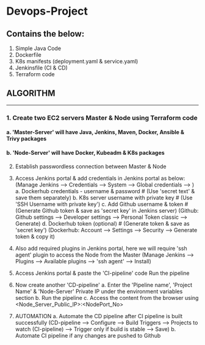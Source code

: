 # Devops-Project

Contains the below:
---
1. Simple Java Code
2. Dockerfile
3. K8s manifests (deployment.yaml & service.yaml)
4. Jenkinsfile (CI & CD)
5. Terraform code

## ALGORITHM
---
### 1. Create two EC2 servers Master & Node using Terraform code
   #### a. 'Master-Server' will have Java, Jenkins, Maven, Docker, Ansible & Trivy packages
   #### b. 'Node-Server' will have Docker, Kubeadm & K8s packages

2. Establish passwordless connection between Master & Node

3. Access Jenkins portal & add credentials in Jenkins portal as below:
   (Manage Jenkins --> Credentials --> System --> Global credentials --> )
   a. Dockerhub credentials - username & password # (Use 'secret text' & save them separately)
   b. K8s server username with private key        # (Use 'SSH Username with private key')
   c. Add Github username & token                 # (Generate Github token & save as 'secret key' in Jenkins server)
      (Github: Github settings --> Developer settings --> Personal Token classic --> Generate)
   d. Dockerhub token (optional)                  # (Generate token & save as 'secret key')
      (Dockerhub: Account --> Settings --> Security --> Generate token & copy it)

4. Also add required plugins in Jenkins portal, here we will require 'ssh agent' plugin to access the Node from the Master
   (Manage Jenkins --> Plugins --> Available plugins --> 'ssh agent' --> Install)

5. Access Jenkins portal & paste the 'CI-pipeline' code
   Run the pipeline

6. Now create another 'CD-pipeline'
   a. Enter the 'Pipeline name', 'Project Name' & 'Node-Server' Private IP under the environment variables section
   b. Run the pipeline
   c. Access the content from the browser using <Node_Server_Public_IP>:<NodePort_No>

7. AUTOMATION
   a. Automate the CD pipeline after CI pipeline is built successfully
      (CD-pipeline --> Configure --> Build Triggers --> Projects to watch (CI-pipeline) --> Trigger only if build is stable --> Save)
   b. Automate CI pipeline if any changes are pushed to Github
      
